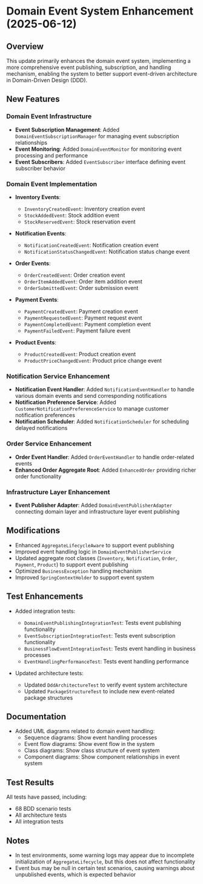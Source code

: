 # Domain Event System Enhancement (2025-06-12)

## Overview

This update primarily enhances the domain event system, implementing a more comprehensive event publishing, subscription, and handling mechanism, enabling the system to better support event-driven architecture in Domain-Driven Design (DDD).

## New Features

### Domain Event Infrastructure

- **Event Subscription Management**: Added `DomainEventSubscriptionManager` for managing event subscription relationships
- **Event Monitoring**: Added `DomainEventMonitor` for monitoring event processing and performance
- **Event Subscribers**: Added `EventSubscriber` interface defining event subscriber behavior

### Domain Event Implementation

- **Inventory Events**:
  - `InventoryCreatedEvent`: Inventory creation event
  - `StockAddedEvent`: Stock addition event
  - `StockReservedEvent`: Stock reservation event

- **Notification Events**:
  - `NotificationCreatedEvent`: Notification creation event
  - `NotificationStatusChangedEvent`: Notification status change event

- **Order Events**:
  - `OrderCreatedEvent`: Order creation event
  - `OrderItemAddedEvent`: Order item addition event
  - `OrderSubmittedEvent`: Order submission event

- **Payment Events**:
  - `PaymentCreatedEvent`: Payment creation event
  - `PaymentRequestedEvent`: Payment request event
  - `PaymentCompletedEvent`: Payment completion event
  - `PaymentFailedEvent`: Payment failure event

- **Product Events**:
  - `ProductCreatedEvent`: Product creation event
  - `ProductPriceChangedEvent`: Product price change event

### Notification Service Enhancement

- **Notification Event Handler**: Added `NotificationEventHandler` to handle various domain events and send corresponding notifications
- **Notification Preference Service**: Added `CustomerNotificationPreferenceService` to manage customer notification preferences
- **Notification Scheduler**: Added `NotificationScheduler` for scheduling delayed notifications

### Order Service Enhancement

- **Order Event Handler**: Added `OrderEventHandler` to handle order-related events
- **Enhanced Order Aggregate Root**: Added `EnhancedOrder` providing richer order functionality

### Infrastructure Layer Enhancement

- **Event Publisher Adapter**: Added `DomainEventPublisherAdapter` connecting domain layer and infrastructure layer event publishing

## Modifications

- Enhanced `AggregateLifecycleAware` to support event publishing
- Improved event handling logic in `DomainEventPublisherService`
- Updated aggregate root classes (`Inventory`, `Notification`, `Order`, `Payment`, `Product`) to support event publishing
- Optimized `BusinessException` handling mechanism
- Improved `SpringContextHolder` to support event system

## Test Enhancements

- Added integration tests:
  - `DomainEventPublishingIntegrationTest`: Tests event publishing functionality
  - `EventSubscriptionIntegrationTest`: Tests event subscription functionality
  - `BusinessFlowEventIntegrationTest`: Tests event handling in business processes
  - `EventHandlingPerformanceTest`: Tests event handling performance

- Updated architecture tests:
  - Updated `DddArchitectureTest` to verify event system architecture
  - Updated `PackageStructureTest` to include new event-related package structures

## Documentation

- Added UML diagrams related to domain event handling:
  - Sequence diagrams: Show event handling processes
  - Event flow diagrams: Show event flow in the system
  - Class diagrams: Show class structure of event system
  - Component diagrams: Show component relationships in event system

## Test Results

All tests have passed, including:
- 68 BDD scenario tests
- All architecture tests
- All integration tests

## Notes

- In test environments, some warning logs may appear due to incomplete initialization of `AggregateLifecycle`, but this does not affect functionality
- Event bus may be null in certain test scenarios, causing warnings about unpublished events, which is expected behavior